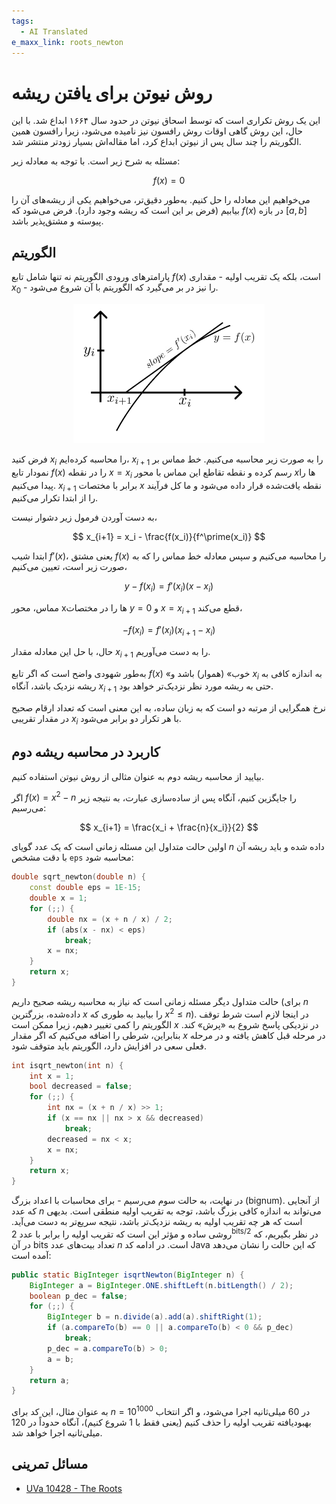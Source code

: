 ```yaml
---
tags:
  - AI Translated
e_maxx_link: roots_newton
---
```


# روش نیوتن برای یافتن ریشه

این یک روش تکراری است که توسط اسحاق نیوتن در حدود سال ۱۶۶۴ ابداع شد. با این حال، این روش گاهی اوقات روش رافسون نیز نامیده می‌شود، زیرا رافسون همین الگوریتم را چند سال پس از نیوتن ابداع کرد، اما مقاله‌اش بسیار زودتر منتشر شد.

مسئله به شرح زیر است. با توجه به معادله زیر:

$$f(x) = 0$$

می‌خواهیم این معادله را حل کنیم. به‌طور دقیق‌تر، می‌خواهیم یکی از ریشه‌های آن را بیابیم (فرض بر این است که ریشه وجود دارد). فرض می‌شود که $f(x)$ در بازه $[a, b]$ پیوسته و مشتق‌پذیر باشد.

## الگوریتم

پارامترهای ورودی الگوریتم نه تنها شامل تابع $f(x)$ است، بلکه یک تقریب اولیه - مقداری $x_0$ - را نیز در بر می‌گیرد که الگوریتم با آن شروع می‌شود.

<p align="center">
	<img src="./roots_newton.png" alt="نمودار f(x)">
</p>

فرض کنید $x_i$ را محاسبه کرده‌ایم، $x_{i+1}$ را به صورت زیر محاسبه می‌کنیم. خط مماس بر نمودار تابع $f(x)$ را در نقطه $x = x_i$ رسم کرده و نقطه تقاطع این مماس با محور $x$ها را پیدا می‌کنیم. $x_{i+1}$ برابر با مختصات $x$ نقطه یافت‌شده قرار داده می‌شود و ما کل فرآیند را از ابتدا تکرار می‌کنیم.

به دست آوردن فرمول زیر دشوار نیست،

$$ x_{i+1} = x_i - \frac{f(x_i)}{f^\prime(x_i)} $$

ابتدا شیب $f'(x)$، یعنی مشتق $f(x)$ را محاسبه می‌کنیم و سپس معادله خط مماس را که به صورت زیر است، تعیین می‌کنیم،

$$ y - f(x_i) = f'(x_i)(x - x_i) $$

مماس، محور xها را در مختصات $y = 0$ و $x = x_{i+1}$ قطع می‌کند،

$$ - f(x_i) = f'(x_i)(x_{i+1} - x_i) $$

حال، با حل این معادله مقدار $x_{i+1}$ را به دست می‌آوریم.

به‌طور شهودی واضح است که اگر تابع $f(x)$ «خوب» (هموار) باشد و $x_i$ به اندازه کافی به ریشه نزدیک باشد، آنگاه $x_{i+1}$ حتی به ریشه مورد نظر نزدیک‌تر خواهد بود.

نرخ همگرایی از مرتبه دو است که به زبان ساده، به این معنی است که تعداد ارقام صحیح در مقدار تقریبی $x_i$ با هر تکرار دو برابر می‌شود.

## کاربرد در محاسبه ریشه دوم

بیایید از محاسبه ریشه دوم به عنوان مثالی از روش نیوتن استفاده کنیم.

اگر $f(x) = x^2 - n$ را جایگزین کنیم، آنگاه پس از ساده‌سازی عبارت، به نتیجه زیر می‌رسیم:

$$ x_{i+1} = \frac{x_i + \frac{n}{x_i}}{2} $$

اولین حالت متداول این مسئله زمانی است که یک عدد گویای $n$ داده شده و باید ریشه آن با دقت مشخص `eps` محاسبه شود:

```cpp
double sqrt_newton(double n) {
	const double eps = 1E-15;
	double x = 1;
	for (;;) {
		double nx = (x + n / x) / 2;
		if (abs(x - nx) < eps)
			break;
		x = nx;
	}
	return x;
}
```

حالت متداول دیگر مسئله زمانی است که نیاز به محاسبه ریشه صحیح داریم (برای $n$ داده‌شده، بزرگترین $x$ را بیابید به طوری که $x^2 \le n$). در اینجا لازم است شرط توقف الگوریتم را کمی تغییر دهیم، زیرا ممکن است $x$ در نزدیکی پاسخ شروع به «پرش» کند. بنابراین، شرطی را اضافه می‌کنیم که اگر مقدار $x$ در مرحله قبل کاهش یافته و در مرحله فعلی سعی در افزایش دارد، الگوریتم باید متوقف شود.

```cpp
int isqrt_newton(int n) {
	int x = 1;
	bool decreased = false;
	for (;;) {
		int nx = (x + n / x) >> 1;
		if (x == nx || nx > x && decreased)
			break;
		decreased = nx < x;
		x = nx;
	}
	return x;
}
```

در نهایت، به حالت سوم می‌رسیم - برای محاسبات با اعداد بزرگ (bignum). از آنجایی که عدد $n$ می‌تواند به اندازه کافی بزرگ باشد، توجه به تقریب اولیه منطقی است. بدیهی است که هر چه تقریب اولیه به ریشه نزدیک‌تر باشد، نتیجه سریع‌تر به دست می‌آید. روشی ساده و مؤثر این است که تقریب اولیه را برابر با عدد $2^{\textrm{bits}/2}$ در نظر بگیریم، که در آن $\textrm{bits}$ تعداد بیت‌های عدد $n$ است. در ادامه کد Java که این حالت را نشان می‌دهد آمده است:

```java
public static BigInteger isqrtNewton(BigInteger n) {
	BigInteger a = BigInteger.ONE.shiftLeft(n.bitLength() / 2);
	boolean p_dec = false;
	for (;;) {
		BigInteger b = n.divide(a).add(a).shiftRight(1);
		if (a.compareTo(b) == 0 || a.compareTo(b) < 0 && p_dec)
			break;
		p_dec = a.compareTo(b) > 0;
		a = b;
	}
	return a;
}
```

به عنوان مثال، این کد برای $n = 10^{1000}$ در $60$ میلی‌ثانیه اجرا می‌شود، و اگر انتخاب بهبودیافته تقریب اولیه را حذف کنیم (یعنی فقط با $1$ شروع کنیم)، آنگاه حدوداً در $120$ میلی‌ثانیه اجرا خواهد شد.

## مسائل تمرینی
- [UVa 10428 - The Roots](https://uva.onlinejudge.org/index.php?option=com_onlinejudge&Itemid=8&category=16&page=show_problem&problem=1369)